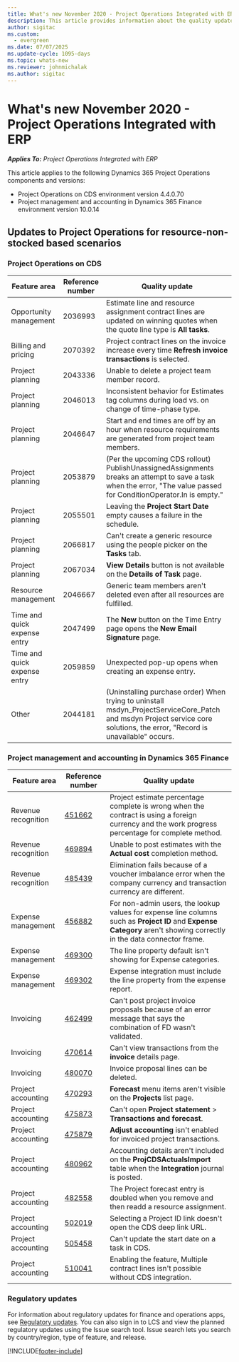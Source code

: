 ```yaml
---
title: What's new November 2020 - Project Operations Integrated with ERP
description: This article provides information about the quality updates available in the November 2020 release of Project Operations Integrated with ERP.
author: sigitac
ms.custom:
  - evergreen
ms.date: 07/07/2025
ms.update-cycle: 1095-days
ms.topic: whats-new
ms.reviewer: johnmichalak
ms.author: sigitac
---
```


# What's new November 2020 - Project Operations Integrated with ERP

_**Applies To:** Project Operations Integrated with ERP_

This article applies to the following Dynamics 365 Project Operations components and versions:

- Project Operations on CDS environment version 4.4.0.70
- Project management and accounting in Dynamics 365 Finance environment version 10.0.14

## Updates to Project Operations for resource-non-stocked based scenarios

### Project Operations on CDS

| Feature area                 | Reference number | Quality update                                                                                                                                                                    |
|------------------------------|------------------|-----------------------------------------------------------------------------------------------------------------------------------------------------------------------------------|
| Opportunity management       | 2036993          | Estimate line and resource   assignment contract lines are updated on winning quotes when the quote line   type is **All tasks**.                                                 |
| Billing and pricing          | 2070392          | Project contract lines on the   invoice increase every time **Refresh invoice transactions** is selected.                                                                         |
| Project planning             | 2043336          | Unable to delete a project team   member record.                                                                                                                                  |
| Project planning             | 2046013          | Inconsistent behavior for   Estimates tag columns during load vs. on change of time-phase type.                                                                                   |
| Project planning             | 2046647          | Start and end times are off by   an hour when resource requirements are generated from project team members.                                                                      |
| Project planning             | 2053879          | (Per the upcoming CDS rollout)   PublishUnassignedAssignments breaks an attempt to save a task when the error, "The value passed for ConditionOperator.In is empty."                       |
| Project planning             | 2055501          | Leaving the **Project Start   Date** empty causes a failure in the schedule.                                                                                                      |
| Project planning             | 2066817          | Can't create a generic resource   using the people picker on the **Tasks** tab.                                                                                                   |
| Project planning             | 2067034          | **View Details** button is not   available on the **Details of Task** page.                                                                                                       |
| Resource management          | 2046667          | Generic team members aren't   deleted even after all resources are fulfilled.                                                                                                    |
| Time and quick expense entry | 2047499          | The **New** button on the Time   Entry page opens the **New Email Signature** page.                                                                                               |
| Time and quick expense entry | 2059859          | Unexpected pop-up opens when   creating an expense entry.                                                                                                                         |
| Other                        | 2044181          | (Uninstalling purchase order)   When trying to uninstall msdyn_ProjectServiceCore_Patch and msdyn Project   service core solutions, the error, "Record is unavailable"   occurs.  |

### Project management and accounting in Dynamics 365 Finance

| Feature area        | Reference number | Quality update                                                                                                                                                            |
|---------------------|------------------|---------------------------------------------------------------------------------------------------------------------------------------------------------------------------|
| Revenue recognition | [451662](https://fix.lcs.dynamics.com/Issue/Details/?bugId=451662)           | Project estimate percentage   complete is wrong when the contract is using a foreign currency and the work   progress percentage for complete method.                     |
| Revenue recognition | [469894](https://fix.lcs.dynamics.com/Issue/Details/?bugId=469894)           | Unable to post estimates with   the **Actual cost** completion method.                                                                                                    |
| Revenue recognition | [485439](https://fix.lcs.dynamics.com/Issue/Details/?bugId=485439)           | Elimination fails because of a   voucher imbalance error when the company currency and transaction currency   are different.                                              |
| Expense management  | [456882](https://fix.lcs.dynamics.com/Issue/Details/?bugId=456822)           | For non-admin users, the lookup   values for expense line columns such as **Project ID** and **Expense   Category** aren't showing correctly in the data connector frame. |
| Expense management  | [469300](https://fix.lcs.dynamics.com/Issue/Details/?bugId=469300)           | The line property default isn't   showing for Expense categories.                                                                                                         |
| Expense management  | [469302](https://fix.lcs.dynamics.com/Issue/Details/?bugId=469302)           | Expense integration must include   the line property from the expense report.                                                                                             |
| Invoicing           | [462499](https://fix.lcs.dynamics.com/Issue/Details/?bugId=462499)           | Can't post project invoice   proposals because of an error message that says the combination of FD wasn't   validated.                                                    |
| Invoicing           | [470614](https://fix.lcs.dynamics.com/Issue/Details/?bugId=470614)           | Can't view transactions from the   **invoice** details page.                                                                                                              |
| Invoicing           | [480070](https://fix.lcs.dynamics.com/Issue/Details/?bugId=480070)           | Invoice proposal lines can be   deleted.                                                                                                                                  |
| Project accounting  | [470293](https://fix.lcs.dynamics.com/Issue/Details/?bugId=470293)           | **Forecast** menu items aren't   visible on the **Projects** list page.                                                                                                   |
| Project accounting  | [475873](https://fix.lcs.dynamics.com/Issue/Details/?bugId=475873)           | Can't open **Project statement**   > **Transactions and forecast**.                                                                                                       |
| Project accounting  | [475879](https://fix.lcs.dynamics.com/Issue/Details/?bugId=475879)           | **Adjust accounting** isn't   enabled for invoiced project transactions.                                                                                                  |
| Project accounting  | [480962](https://fix.lcs.dynamics.com/Issue/Details/?bugId=480962)           | Accounting details aren't   included on the **ProjCDSActualsImport** table when the **Integration**   journal is posted.                                                  |
| Project accounting  | [482558](https://fix.lcs.dynamics.com/Issue/Details/?bugId=482558)           | The Project forecast entry is   doubled when you remove and then readd a resource assignment.                                                                            |
| Project accounting  | [502019](https://fix.lcs.dynamics.com/Issue/Details/?bugId=502019)           | Selecting a Project ID link   doesn't open the CDS deep link URL.                                                                                                         |
| Project accounting  | [505458](https://fix.lcs.dynamics.com/Issue/Details/?bugId=505458)           | Can't update the start date on a   task in CDS.                                                                                                                           |
| Project accounting  | [510041](https://fix.lcs.dynamics.com/Issue/Details/?bugId=510041)           | Enabling the feature, Multiple contract lines isn't possible without CDS integration.                                                                                   |

### Regulatory updates
For information about regulatory updates for finance and operations apps, see [Regulatory updates](/dynamics365/finance/localizations/regulatory-updates). You can also sign in to LCS and view the planned regulatory updates using the Issue search tool. Issue search lets you search by country/region, type of feature, and release.


[!INCLUDE[footer-include](../includes/footer-banner.md)]
